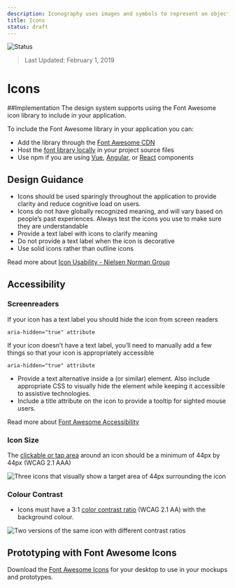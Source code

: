 ```yaml
---
description: Iconography uses images and symbols to represent an object visually. They communicate a message and should be distinct and informative.
title: Icons
status: draft
---
```


![Status](https://img.shields.io/badge/Component-Draft-orange.svg)
> Last Updated: February 1, 2019

# Icons

##Implementation
The design system supports using the Font Awesome icon library to include in your application.

To include the Font Awesome library in your application you can:
*	Add the library through the [Font Awesome CDN](https://fontawesome.com/start)
*	Host the [font library locally](https://fontawesome.com/how-to-use/on-the-web/setup/hosting-font-awesome-yourself) in your project source files
*	Use npm if you are using [Vue](https://fontawesome.com/how-to-use/on-the-web/using-with/vuejs), [Angular](https://fontawesome.com/how-to-use/on-the-web/using-with/angular), or [React](https://fontawesome.com/how-to-use/on-the-web/using-with/angular) components

## Design Guidance
*	Icons should be used sparingly throughout the application to provide clarity and reduce cognitive load on users.
*	Icons do not have globally recognized meaning, and will vary based on people’s past experiences. Always test the icons you use to make sure they are understandable
*	Provide a text label with icons to clarify meaning
*	Do not provide a text label when the icon is decorative
*	Use solid icons rather than outline icons

Read more about [Icon Usability - Nielsen Norman Group](https://www.nngroup.com/articles/icon-usability/)

## Accessibility

### Screenreaders
If your icon has a text label you should hide the icon from screen readers
````
aria-hidden="true" attribute
````
If your icon doesn’t have a text label, you’ll need to manually add a few things so that your icon is appropriately accessible
````
aria-hidden="true" attribute
````
*	Provide a text alternative inside a <span> (or similar) element. Also include appropriate CSS to visually hide the element while keeping it accessible to assistive technologies.
*	Include a title attribute on the icon to provide a tooltip for sighted mouse users.

Read more about [Font Awesome Accessibility](https://fontawesome.com/how-to-use/on-the-web/other-topics/accessibility)

### Icon Size
The [clickable or tap area](https://www.w3.org/WAI/WCAG21/quickref/#target-size) around an icon should be a minimum of 44px by 44px (WCAG 2.1 AAA)

![Three icons that visually show a target area of 44px surrounding the icon](./Icons/target-area.png)

### Colour Contrast
* Icons must have a 3:1 [color contrast ratio](https://www.w3.org/WAI/WCAG21/quickref/#non-text-contrast) (WCAG 2.1 AA) with the background colour.

![Two versions of the same icon with different contrast ratios](./Icons/icon-contrast.png)

## Prototyping with Font Awesome Icons
Download the [Font Awesome Icons](https://fontawesome.com/how-to-use/on-the-desktop/setup/getting-started) for your desktop to use in your mockups and prototypes. 
